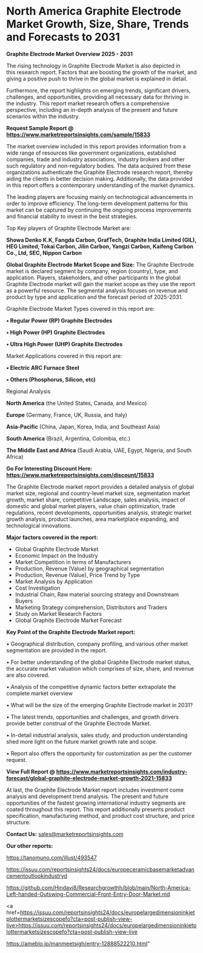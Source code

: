 # North America Graphite Electrode Market Growth, Size, Share, Trends and Forecasts to 2031

<Strong> Graphite Electrode Market Overview 2025 - 2031</strong>

The rising technology in Graphite Electrode Market is also depicted in this research report. Factors that are boosting the growth of the market, and giving a positive push to thrive in the global market is explained in detail.

Furthermore, the report highlights on emerging trends, significant drivers, challenges, and opportunities, providing all necessary data for thriving in the industry. This report market research offers a comprehensive perspective, including an in-depth analysis of the present and future scenarios within the industry.

<strong>Request Sample Report @ <a href=https://www.marketreportsinsights.com/sample/15833>https://www.marketreportsinsights.com/sample/15833</a></strong>

The market overview included in this report provides information from a wide range of resources like government organizations, established companies, trade and industry associations, industry brokers and other such regulatory and non-regulatory bodies. The data acquired from these organizations authenticate the Graphite Electrode research report, thereby aiding the clients in better decision making. Additionally, the data provided in this report offers a contemporary understanding of the market dynamics.

The leading players are focusing mainly on technological advancements in order to improve efficiency. The long-term development patterns for this market can be captured by continuing the ongoing process improvements and financial stability to invest in the best strategies.

Top Key players of Graphite Electrode Market are:

<strong>Showa Denko K.K, Fangda Carbon, GrafTech, Graphite India Limited (GIL), HEG Limited, Tokai Carbon, Jilin Carbon, Yangzi Carbon, Kaifeng Carbon Co., Ltd, SEC, Nippon Carbon</strong>

<strong><b>Global Graphite Electrode Market Scope and Size:</b></strong>
The Graphite Electrode market is declared segment by company, region (country), type, and application. Players, stakeholders, and other participants in the global Graphite Electrode market will gain the market scope as they use the report as a powerful resource. The segmental analysis focuses on revenue and product by type and application and the forecast period of 2025-2031.

Graphite Electrode Market Types covered in this report are:

<strong>• Regular Power (RP) Graphite Electrodes

• High Power (HP) Graphite Electrodes

• Ultra High Power (UHP) Graphite Electrodes</strong>

Market Applications covered in this report are:

<strong>• Electric ARC Furnace Steel

• Others (Phosphorus, Silicon, etc)</strong> 

Regional Analysis

<strong>North America</strong> (the United States, Canada, and Mexico)

<strong>Europe</strong> (Germany, France, UK, Russia, and Italy)

<strong>Asia-Pacific</strong> (China, Japan, Korea, India, and Southeast Asia)

<strong>South America</strong> (Brazil, Argentina, Colombia, etc.)

<strong>The Middle East and Africa</strong> (Saudi Arabia, UAE, Egypt, Nigeria, and South Africa)

<strong>Go For Interesting Discount Here: <a href=https://www.marketreportsinsights.com/discount/15833>https://www.marketreportsinsights.com/discount/15833</a></strong>

The Graphite Electrode market report provides a detailed analysis of global market size, regional and country-level market size, segmentation market growth, market share, competitive Landscape, sales analysis, impact of domestic and global market players, value chain optimization, trade regulations, recent developments, opportunities analysis, strategic market growth analysis, product launches, area marketplace expanding, and technological innovations.

<strong><b>Major factors covered in the report:</b></strong>
<ul>
  <li>Global Graphite Electrode Market </li>
  <li>Economic Impact on the Industry</li>
  <li>Market Competition in terms of Manufacturers</li>
  <li>Production, Revenue (Value) by geographical segmentation</li>
  <li>Production, Revenue (Value), Price Trend by Type</li>
  <li>Market Analysis by Application</li>
  <li>Cost Investigation</li>
  <li>Industrial Chain, Raw material sourcing strategy and Downstream Buyers</li>
  <li>Marketing Strategy comprehension, Distributors and Traders</li>
  <li>Study on Market Research Factors</li>
  <li>Global Graphite Electrode Market Forecast</li>
</ul>

<strong><b>Key Point of the Graphite Electrode Market report:</b></strong>

• Geographical distribution, company profiling, and various other market segmentation are provided in the report.

• For better understanding of the global Graphite Electrode market status, the accurate market valuation which comprises of size, share, and revenue are also covered.

• Analysis of the competitive dynamic factors better extrapolate the complete market overview

• What will be the size of the emerging Graphite Electrode market in 2031?

• The latest trends, opportunities and challenges, and growth drivers provide better construal of the Graphite Electrode Market.

• In-detail industrial analysis, sales study, and production understanding shed more light on the future market growth rate and scope.

• Report also offers the opportunity for customization as per the customer request.

<strong><b>View Full Report @ <a href=https://www.marketreportsinsights.com/industry-forecast/global-graphite-electrode-market-growth-2021-15833>https://www.marketreportsinsights.com/industry-forecast/global-graphite-electrode-market-growth-2021-15833</a></b></strong>


At last, the Graphite Electrode Market report includes investment come analysis and development trend analysis. The present and future opportunities of the fastest growing international industry segments are coated throughout this report. This report additionally presents product specification, manufacturing method, and product cost structure, and price structure.

<strong>Contact Us:</strong>
sales@marketreportsinsights.com

<strong>Our other reports:</strong>

<a href=https://tanomuno.com/illust/493547>https://tanomuno.com/illust/493547</a>

<a href=https://issuu.com/reportsinsights24/docs/europeceramicbasemarketadvancementoutlookindustryd>https://issuu.com/reportsinsights24/docs/europeceramicbasemarketadvancementoutlookindustryd</a>

<a href=https://github.com/Hindavi8/Researchgrowthh/blob/main/North-America-Left-handed-Outswing-Commercial-Front-Entry-Door-Market.md>https://github.com/Hindavi8/Researchgrowthh/blob/main/North-America-Left-handed-Outswing-Commercial-Front-Entry-Door-Market.md</a>

<a href=https://issuu.com/reportsinsights24/docs/europelargedimensioninkjetplottermarketsizescopefo?cta=post-publish-view-live>https://issuu.com/reportsinsights24/docs/europelargedimensioninkjetplottermarketsizescopefo?cta=post-publish-view-live</a>

<a href=https://ameblo.jp/manmeetsigh/entry-12888522210.html>https://ameblo.jp/manmeetsigh/entry-12888522210.html</a>"
